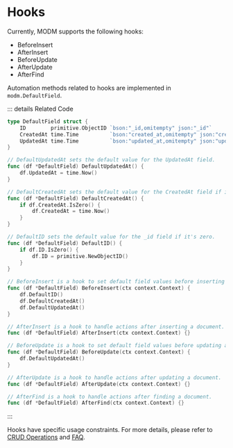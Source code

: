 # Hooks

Currently, MODM supports the following hooks:

- BeforeInsert
- AfterInsert
- BeforeUpdate
- AfterUpdate
- AfterFind

Automation methods related to hooks are implemented in `modm.DefaultField`.

::: details Related Code

```go
type DefaultField struct {
	ID        primitive.ObjectID `bson:"_id,omitempty" json:"_id"`
	CreatedAt time.Time          `bson:"created_at,omitempty" json:"created_at"`
	UpdatedAt time.Time          `bson:"updated_at,omitempty" json:"updated_at"`
}

// DefaultUpdatedAt sets the default value for the UpdatedAt field.
func (df *DefaultField) DefaultUpdatedAt() {
	df.UpdatedAt = time.Now()
}

// DefaultCreatedAt sets the default value for the CreatedAt field if it's zero.
func (df *DefaultField) DefaultCreatedAt() {
	if df.CreatedAt.IsZero() {
		df.CreatedAt = time.Now()
	}
}

// DefaultID sets the default value for the _id field if it's zero.
func (df *DefaultField) DefaultID() {
	if df.ID.IsZero() {
		df.ID = primitive.NewObjectID()
	}
}

// BeforeInsert is a hook to set default field values before inserting a document.
func (df *DefaultField) BeforeInsert(ctx context.Context) {
	df.DefaultID()
	df.DefaultCreatedAt()
	df.DefaultUpdatedAt()
}

// AfterInsert is a hook to handle actions after inserting a document.
func (df *DefaultField) AfterInsert(ctx context.Context) {}

// BeforeUpdate is a hook to set default field values before updating a document.
func (df *DefaultField) BeforeUpdate(ctx context.Context) {
	df.DefaultUpdatedAt()
}

// AfterUpdate is a hook to handle actions after updating a document.
func (df *DefaultField) AfterUpdate(ctx context.Context) {}

// AfterFind is a hook to handle actions after finding a document.
func (df *DefaultField) AfterFind(ctx context.Context) {}
```

:::

Hooks have specific usage constraints. For more details, please refer to [CRUD Operations](/en/crud/insert) and [FAQ](/en/faq).
